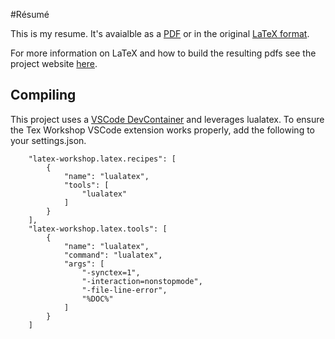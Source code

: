 #Résumé

This is my resume. It's avaialble as a [PDF](https://github.com/jlorich/resume/blob/master/joseph_lorich_resume.pdf?raw=true) or in the original [LaTeX format](https://github.com/jlorich/resume/blob/master/joseph_lorich_resume.tex).

For more information on LaTeX and how to build the resulting pdfs see the project website [here](http://www.latex-project.org/).

## Compiling
This project uses a [VSCode DevContainer](https://code.visualstudio.com/docs/remote/containers) and leverages lualatex.  To ensure the Tex Workshop VSCode extension works properly, add the following to your settings.json.

```
    "latex-workshop.latex.recipes": [
        {
            "name": "lualatex",
            "tools": [
                "lualatex"
            ]
        }
    ],
    "latex-workshop.latex.tools": [
        {
            "name": "lualatex",
            "command": "lualatex",
            "args": [
                "-synctex=1",
                "-interaction=nonstopmode",
                "-file-line-error",
                "%DOC%"
            ]
        }
    ]
```